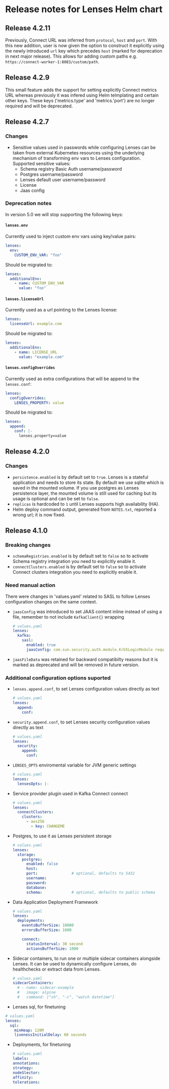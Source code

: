 # Release notes for Lenses Helm chart

## Release 4.2.11

Previously, Connect URL was inferred from `protocol`, `host` and
`port`. With this new addition, user is now given the option to
construct it explicitly using the newly introduced `url`  key which
precedes `host` (marked for deprecation in next major release). This
allows for adding custom paths e.g. `https://connect-worker-1:8083/custom/path`.

## Release 4.2.9

This small feature adds the support for setting explicitly Connect metrics URL
whereas previously it was infered using Helm telmplating and certain
other keys. These keys ('metrics.type' and 'metrics.'port') are no
longer required and will be deprecated.

## Release 4.2.7

### Changes

- Sensitive values used in passwords while configuring Lenses can be taken from external Kubernetes resources using the underlying mechanism of transforming env vars to Lenses configuration. <br/> Supported sensitive values:
  - Schema registry Basic Auth username/password
  - Postgres username/password
  - Lenses default user username/password
  - License
  - Jaas config

### Deprecation notes

In version 5.0 we will stop supporting the following keys:

#### `lenses.env`

Currently used to inject custom env vars using key/value pairs:

```yaml
lenses:
  env:
    CUSTOM_ENV_VAR: "foo"
```

Should be migrated to:

```yaml
lenses:
  additionalEnv:
    - name: CUSTOM_ENV_VAR
      value: "foo"
```

#### `lenses.licenseUrl`

Currently used as a url pointing to the Lenses license:

```yaml
lenses:
  licenseUrl: example.com
```

Should be migrated to:

```yaml
lenses:
  additionalEnv:
    - name: LICENSE_URL
      value: "example.com"
```

#### `lenses.configOverrides`

Currently used as extra configurations that will be append to the `lenses.conf`:

```yaml
lenses:
  configOverrides:
    LENSES_PROPERTY: value
```

Should be migrated to:

```yaml
lenses:
  append:
    conf: |-
      lenses.property=value
```

## Release 4.2.0

### Changes

- `persistence.enabled` is by default set to `true`. Lenses is a stateful application and needs to store its state. By default we use sqlite which is saved in the mounted volume. If you use postgres as Lenses persistence layer, the mounted volume is still used for caching but its usage is optional and can be set to `false`.
- `replicas` is hardcoded to `1` until Lenses supports high availability (HA).
- Helm deploy command output, generated from `NOTES.txt`, reported a wrong url; it is now fixed.

## Release 4.1.0

### Breaking changes

- `schemaRegistries.enabled` is by default set to `false` so to activate Schema registry integration you need to explicitly enable it.
- `connectClusters.enabled` is by default set to `false` so to activate Connect clusters integration you need to explicitly enable it.

### Need manual action

There were changes in 'values.yaml' related to SASL to follow Lenses configuration changes on the same context.

- `jaasConfig` was introduced to set JAAS content inline instead of using a file, remember to not include `KafkaClient{}` wrapping
  ```yaml
  # values.yaml
  lenses:
    kafka:
      sasl:
        enabled: true
        jaasConfig: com.sun.security.auth.module.Krb5LoginModule required useKeyTab=true keyTab="lenses.keytab" storeKey=true useTicketCache=false serviceName=kafka principal="lenses@TESTING.LENSES.IO";
  ```
- `jaasFileData` was retained for backward compatibilty reasons but it is marked as deprecated and will be removed in future version.

### Additional configuration options suported

- `lenses.append.conf`, to set Lenses configuration values directly as text
  ```yaml
  # values.yaml
  lenses:
    append:
      conf:
  ```
- `security.append.conf`, to set Lenses security configuration values directly as text
  ```yaml
  # values.yaml
  lenses:
    security:
      append:
        conf:
  ```
- `LENSES_OPTS` enviromental variable for JVM generic settings
  ```yaml
  # values.yaml
  lenses:
    lensesOpts: |-
  ```
- Service provider plugin used in Kafka Connect connect
  ```yaml
  # values.yaml
  lenses:
    connectClusters:
      clusters:
        - aes256
          - key: CHANGEME
  ```
- Postgres, to use it as Lenses persistent storage
  ```yaml
  # values.yaml
  lenses:
    storage:
      postgres:
        enabled: false
        host:
        port:               # optional, defaults to 5432
        username:
        password:
        database:
        schema:             # optional, defaults to public schema
  ```
- Data Application Deployment Framework
  ```yaml
  # values.yaml
  lenses:
    deployments:
      eventsBufferSize: 10000
      errorsBufferSize: 1000

      connect:
        statusInterval: 30 second
        actionsBufferSize: 1000
  ```
- Sidecar containers, to run one or multiple sidecar containers alongside Lenses. It can be used to dynamically configure Lenses, do healthchecks or extract data from Lenses.
  ```yaml
  # values.yaml
  sidecarContainers:
    # - name: sidecar-example
    #   image: alpine
    #   command: ["sh", "-c", "watch datetime"]
  ```
-  Lenses sql, for finetuning
  ```yaml
  # values.yaml
  lenses:
    sql:
      minHeap: 128M
      livenessInitialDelay: 60 seconds
  ```
- Deployments, for finetuning
  ```yaml
  # values.yaml
  labels:
  annotations:
  strategy:
  nodeSlector:
  affinity:
  tolerations:
  ```
